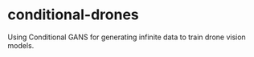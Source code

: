 # conditional-drones
Using Conditional GANS for generating infinite data to train drone vision models.  
